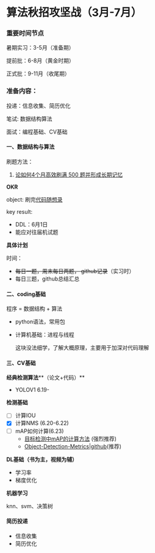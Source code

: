 # 算法秋招攻坚战（3月-7月）

### 重要时间节点

暑期实习：3-5月（准备期）

提前批：6-8月（黄金时期）

正式批：9-11月（收尾期）

### 准备内容：

投递：信息收集、简历优化

笔试: 数据结构算法

面试：编程基础、CV基础

#### 一、数据结构与算法
刷题方法：

1. [论如何4个月高效刷满 500 题并形成长期记忆](https://leetcode-cn.com/circle/discuss/jq9Zke/)

**OKR**

object:  刷完[代码随想录](https://programmercarl.com/0142.%E7%8E%AF%E5%BD%A2%E9%93%BE%E8%A1%A8II.html#_142-%E7%8E%AF%E5%BD%A2%E9%93%BE%E8%A1%A8ii)

key result: 

- DDL：6月1日
- 能应对往届机试题

**具体计划**

时间：

- ~~每日一题，周末每日两题， github记录~~（实习时）
- 每日三题，github总结汇总

#### 二、coding基础

程序 = 数据结构 + 算法

- python语法，常用包

- 计算机基础：进程与线程

  这块没法细学，了解大概原理，主要用于加深对代码理解

#### 三、CV基础

**经典检测算法****（论文+代码）**

- YOLOV1  6.19-

**检测基础**

- [ ] 计算IOU
- [x] 计算NMS (6.20-6.22)
- [ ] mAP如何计算(6.23)
  - [目标检测中mAP的计算方法](https://zhuanlan.zhihu.com/p/94597205) (强烈推荐)
  - [Object-Detection-Metrics|github](https://github.com/rafaelpadilla/Object-Detection-Metrics)(推荐)



**DL基础（书为主，视频为辅）**

- 学习率 
- 梯度优化



**机器学习**

knn、svm、决策树



#### 简历投递

- 信息收集
- 简历优化






